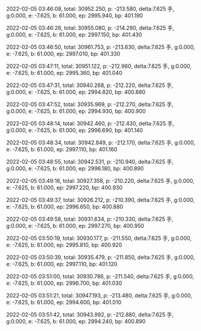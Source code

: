 2022-02-05 03:46:08, total: 30952.250, p: -213.580, delta:7.625 手, g:0.000, e: -7.625, b: 61.000, ep: 2995.940, bp: 401.190

2022-02-05 03:46:28, total: 30955.080, p: -214.290, delta:7.625 手, g:0.000, e: -7.625, b: 61.000, ep: 2997.150, bp: 401.430

2022-02-05 03:46:50, total: 30961.753, p: -213.630, delta:7.625 手, g:0.000, e: -7.625, b: 61.000, ep: 2997.010, bp: 401.330

2022-02-05 03:47:11, total: 30951.122, p: -212.960, delta:7.625 手, g:0.000, e: -7.625, b: 61.000, ep: 2995.360, bp: 401.040

2022-02-05 03:47:31, total: 30940.268, p: -212.220, delta:7.625 手, g:0.000, e: -7.625, b: 61.000, ep: 2994.820, bp: 400.880

2022-02-05 03:47:52, total: 30935.969, p: -212.270, delta:7.625 手, g:0.000, e: -7.625, b: 61.000, ep: 2994.930, bp: 400.900

2022-02-05 03:48:14, total: 30942.460, p: -212.430, delta:7.625 手, g:0.000, e: -7.625, b: 61.000, ep: 2996.690, bp: 401.140

2022-02-05 03:48:34, total: 30942.849, p: -212.170, delta:7.625 手, g:0.000, e: -7.625, b: 61.000, ep: 2997.110, bp: 401.160

2022-02-05 03:48:55, total: 30942.531, p: -210.940, delta:7.625 手, g:0.000, e: -7.625, b: 61.000, ep: 2996.180, bp: 400.890

2022-02-05 03:49:16, total: 30927.358, p: -210.220, delta:7.625 手, g:0.000, e: -7.625, b: 61.000, ep: 2997.220, bp: 400.930

2022-02-05 03:49:37, total: 30926.212, p: -210.390, delta:7.625 手, g:0.000, e: -7.625, b: 61.000, ep: 2996.650, bp: 400.880

2022-02-05 03:49:58, total: 30931.634, p: -210.330, delta:7.625 手, g:0.000, e: -7.625, b: 61.000, ep: 2997.270, bp: 400.950

2022-02-05 03:50:19, total: 30930.177, p: -211.550, delta:7.625 手, g:0.000, e: -7.625, b: 61.000, ep: 2995.810, bp: 400.920

2022-02-05 03:50:39, total: 30935.479, p: -211.850, delta:7.625 手, g:0.000, e: -7.625, b: 61.000, ep: 2997.110, bp: 401.120

2022-02-05 03:51:00, total: 30930.786, p: -211.540, delta:7.625 手, g:0.000, e: -7.625, b: 61.000, ep: 2996.700, bp: 401.030

2022-02-05 03:51:21, total: 30947.193, p: -213.480, delta:7.625 手, g:0.000, e: -7.625, b: 61.000, ep: 2994.600, bp: 401.010

2022-02-05 03:51:42, total: 30943.992, p: -212.880, delta:7.625 手, g:0.000, e: -7.625, b: 61.000, ep: 2994.240, bp: 400.890